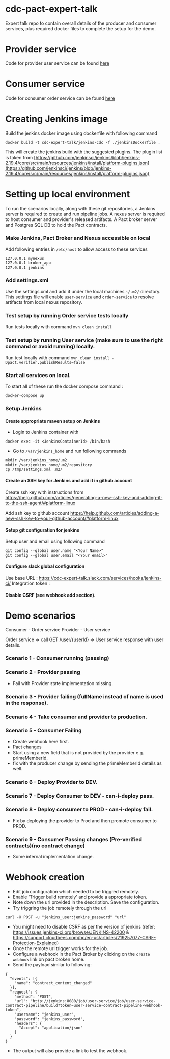 # cdc-pact-expert-talk
Expert talk repo to contain overall details of the producer and consumer services, plus required docker files to complete the setup for the demo.

# Provider service

Code for provider user service can be found [here](https://github.com/prashant-ee/user-service)

# Consumer service

Code for consumer order service can be found [here](https://github.com/prashant-ee/order-service)

# Creating Jenkins image

Build the jenkins docker image using dockerfile with following command
```
docker build -t cdc-expert-talk/jenkins-cdc -f ./jenkinsDockerfile .
```
This will create the jenkins build with the suggested plugins. The plugin list is taken from [https://github.com/jenkinsci/jenkins/blob/jenkins-2.19.4/core/src/main/resources/jenkins/install/platform-plugins.json](https://github.com/jenkinsci/jenkins/blob/jenkins-2.19.4/core/src/main/resources/jenkins/install/platform-plugins.json)


# Setting up local environment

To run the scenarios locally, along with these git repositories, a Jenkins server is required to create and run pipeline jobs. A nexus server is required to host consumer and provider's released artifacts. A Pact broker server and Postgres SQL DB to hold the Pact contracts. 

### Make Jenkins, Pact Broker and Nexus accessible on local

Add following entries in `/etc/host` to allow access to these services 

```
127.0.0.1 mynexus
127.0.0.1 broker_app
127.0.0.1 jenkins
```

### Add settings.xml

Use the settings.xml and add it under the local machines ```~/.m2/``` directory. This settings file will enable ```user-service``` and ```order-service``` to resolve artifacts from local nexus repository.

### Test setup by running Order service tests locally

Run tests locally with command `mvn clean install`

### Test setup by running User service (make sure to use the right command or avoid running) locally.

Run test locally with command `mvn clean install -Dpact.verifier.publishResults=false`

### Start all services on local.

To start all of these run the docker compose command :

```
docker-compose up
```

### Setup Jenkins

#### Create appropriate maven setup on Jenkins

- Login to Jenkins container with 
```
docker exec -it <JenkinsContainerId> /bin/bash
```
- Go to `/var/jenkins_home` and run following commands

```
mkdir /var/jenkins_home/.m2
mkdir /var/jenkins_home/.m2/repository
cp /tmp/settings.xml .m2/
```

#### Create an SSH key for Jenkins and add it in github account

Create ssh key with instructions from 
https://help.github.com/articles/generating-a-new-ssh-key-and-adding-it-to-the-ssh-agent/#platform-linux

Add ssh key to github account
https://help.github.com/articles/adding-a-new-ssh-key-to-your-github-account/#platform-linux

#### Setup git configuration for jenkins

Setup user and email using following command
```
git config --global user.name "<Your Name>"
git config --global user.email "<Your email>"
```

#### Configure slack global configuration
Use base URL : https://cdc-expert-talk.slack.com/services/hooks/jenkins-ci/
Integration token : <generated>
 
#### Disable CSRF (see webhook add section).

# Demo scenarios

Consumer - Order service
Provider - User service

Order service => call GET /user/{userId} => User service response with user details.

### Scenario 1 - Consumer running (passing)

### Scenario 2 - Provider passing
 - Fail with Provider state implementation missing.

### Scenario 3 - Provider failing (fullName instead of name is used in the response).

### Scenario 4 - Take consumer and provider to production.

### Scenario 5 - Consumer Failing 
- Create webhook here first.
- Pact changes
- Start using a new field that is not provided by the provider e.g. primeMemberId.
- fix with the producer change by sending the primeMemberId details as well.

### Scenario 6 - Deploy Provider to DEV.

### Scenario 7 - Deploy Consumer to DEV - can-i-deploy pass.

### Scenario 8 - Deploy consumer to PROD - can-i-deploy fail. 
- Fix by deploying the provider to Prod and then promote consumer to PROD.

### Scenario 9 - Consumer Passing changes (Pre-verified contracts)(no contract change)
- Some internal implementation change. 

# Webhook creation

- Edit job configuration which needed to be triggred remotely. 
- Enable 'Trigger build remotely' and provide a appropriate token. 
- Note down the url provided in the description. Save the configuration.
- Try triggring the job remotely through the url
```
curl -X POST -u "jenkins_user:jenkins_password" "url"
```
- You might need to disable CSRF as per the version of jenkins 
(refer: https://issues.jenkins-ci.org/browse/JENKINS-42200 & https://support.cloudbees.com/hc/en-us/articles/219257077-CSRF-Protection-Explained)
- Once the remote url trigger works for the job. 
- Configure a webhook in the Pact Broker by clicking on the `create webhook` link on pact broken home. 
- Send the payload similar to following:
```
{
  "events": [{
    "name": "contract_content_changed"
  }],
  "request": {
    "method": "POST",
    "url": "http://jenkins:8080/job/user-service/job/user-service-contract-pipeline/build?token=user-service-contract-pipeline-webhook-token",
    "username": "jenkins_user",
    "password": "jenkins_password",
    "headers": {
      "Accept": "application/json"
    }
  }
}
```
- The output will also provide a link to test the webhook.
